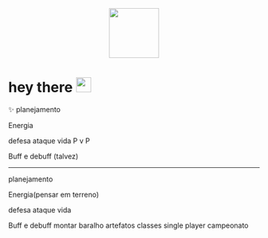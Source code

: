 
<div id="header" align="center">
  <img src="https://media.giphy.com/media/M9gbBd9nbDrOTu1Mqx/giphy.gif" width="100"/>
</div>

<h1>
  hey there
  <img src="https://media.giphy.com/media/hvRJCLFzcasrR4ia7z/giphy.gif" width="30px"/>
</h1>



:sparkles:	planejamento

Energia

defesa
ataque
vida
P v P 

Buff e debuff (talvez)


------------------------------
planejamento

Energia(pensar em terreno)

defesa
ataque
vida

Buff e debuff
montar baralho
artefatos
classes
single player
campeonato
